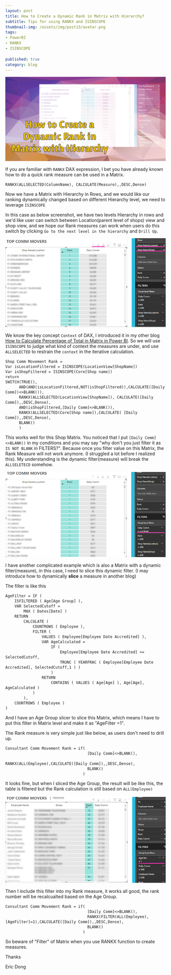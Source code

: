 ```yaml
---  
layout: post  
title: How to Create a Dynamic Rank in Matrix with Hierarchy?  
subtitle: Tips for using RANKX and ISINSCOPE
thumbnail-img: /assets/img/post13/avatar.png  
tags:  
- PowerBI  
- RANKX
- ISINSCOPE
  
published: true  
category: blog  
---  
```

  
![screenshot1](/assets/img/post13/index.png)  

If you are familiar with `RANKX` DAX expression, I bet you have already known how to do a quick rank measure can be used in a Matrix. 

```
RANKX(ALLSELECTED(ColumnName), CALCULATE(Measure),,DESC,Dense)
```

Now we have a Matrix with Hierarchy in Rows, and we would like our ranking dynamically changed based on different Hierarchy level, we need to leverage `ISINSCOPE`

In this case as below screenshot, we have two levels Hierarchy in rows and we'd like user can switch between Location(parent level of shops) view and shop view, and we hope our Rank measures can work when users do this switch by clicking `Go to the next level in the hierarchy` and `Drill Up`.

![screenshot](/assets/img/post13/img1.png)  

We know the key concept `Context` of DAX, I introduced it in my other blog [How to Calculate Percentage of Total in Matrix in Power BI](https://dataink.com.au/2018-04-20-How-to-Get-Perctage-of-Total-in-Matrix/). So we will use `ISINSCOPE` to judge what kind of context the measures are under, and use `ALLSELECTED` to restrain the `context` in the iterative calculation.

```
Shop Comm Movement Rank = 
Var isLocationFiltered = ISINSCOPE(LocationView[ShopName])
Var isShopFiltered = ISINSCOPE(Core[Shop name])
return 
SWITCH(TRUE(), 
      AND(AND(isLocationFiltered,NOT(isShopFiltered)),CALCULATE([Daily Comm])<>BLANK()),
      RANKX(ALLSELECTED(LocationView[ShopName]), CALCULATE([Daily Comm]),,DESC,Dense),
      AND(isShopFiltered,[Daily Comm]<>BLANK()),
      RANKX(ALLSELECTED(Core[Shop name]),CALCULATE( [Daily Comm]),,DESC,Dense),
      BLANK()
      )
```

This works well for this Shop Matrix. You noticed that I put `[Daily Comm]<>BLANK()` in my conditions and you may say "why don't you just filter it as `IS NOT BLANK` in FILTERS?". Because once you filter value on this Matrix, the Rank Measure will not work anymore. (I struggled a lot before I realized this). My understanding is the dynamic filter(measure) will break the `ALLSELETECD` somehow. 

![screenshot](/assets/img/post13/img2.png)  


I have another complicated example which is also a Matrix with a dynamic filter(measure), in this case, I need to slice this dynamic filter. (I may introduce how to dynamically **slice** a measure in another blog)

The filter is like this
```
AgeFilter = IF (
    ISFILTERED ( Age[Age Group] ),
    VAR SelectedCutoff =
        MAX ( Dates[Date] )
    RETURN
        CALCULATE (
            COUNTROWS ( Employee ),
            FILTER (
                VALUES ( Employee[Employee Date Accredited] ),
                VAR AgeCalculated =
                    IF (
                        Employee[Employee Date Accredited] <= SelectedCutoff,
                        TRUNC ( YEARFRAC ( Employee[Employee Date Accredited], SelectedCutoff,1 ) )
                    )
                RETURN
                    CONTAINS ( VALUES ( Age[Age] ), Age[Age], AgeCalculated )
            )
        ),
    COUNTROWS ( Employee )
)
```
And I have an Age Group slicer to slice this Matrix, which means I have to put this filter in Matrix level and make it as "AgeFilter =1".

The Rank measure is very simple just like below, as users don't need to drill up.

```
Consultant Comm Movement Rank = if(
                                    [Daily Comm]<>BLANK(), 
                                    RANKX(ALL(Employee),CALCULATE([Daily Comm]),,DESC,Dense),
                                    BLANK()
                                  )
```
It looks fine, but when I sliced the Age Group, the result will be like this, the table is filtered but the Rank calculation is still based on `ALL(Employee)`

![screenshot](/assets/img/post13/img3.png)  

Then I include this filter into my Rank measure, it works all good, the rank number will be recalcualted based on the Age Group. 

```
Consultant Comm Movement Rank = if(
                                    [Daily Comm]<>BLANK(), 
                                    RANKX(FILTER(ALL(Employee),[AgeFilter]=1),CALCULATE([Daily Comm]),,DESC,Dense),
                                    BLANK()
                                  )
```

So beware of "Filter" of Matrix when you use RANKX function to create measures.


Thanks  
  
Eric Dong  